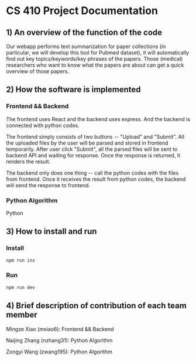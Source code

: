 # CS 410 Project Documentation

## 1) An overview of the function of the code

Our webapp performs ​text summarization for paper collections (in particular, we will develop this tool for Pubmed dataset), it will automatically find out key topics/keywords/key phrases of the papers. Those (medical) researchers who want to know what the papers are about can get a quick overview of those papers.

## 2) How the software is implemented

### Frontend && Backend

The frontend uses React and the backend uses express. And the backend is connected with python codes.

The frontend simply consists of two buttons -- "Upload" and "Submit". All the uploaded files by the user will be parsed and stored in frontend temporarily. After user click "Submit", all the parsed files will be sent to backend API and waiting for response. Once the response is returned, it renders the result.

The backend only does one thing -- call the python codes with the files from frontend. Once it receives the result from python codes, the backend will send the response to frontend.

### Python Algorithm

Python

## 3) How to install and run

### Install

```bash
npm run ins
```

### Run

```bash
npm run dev
```

## 4) Brief description of contribution of each team member

Mingze Xiao (mxiao6): Frontend && Backend

Naijing Zhang (nzhang31): Python Algorithm

Zongyi Wang (zwang195): Python Algorithm
